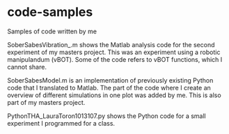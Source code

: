 # code-samples
Samples of code written by me

SoberSabesVibration_.m shows the Matlab analysis code for the second experiment of my masters project.
This was an experiment using a robotic manipulandum (vBOT). Some of the code refers to vBOT functions, which I cannot share.

SoberSabesModel.m is an implementation of previously existing Python code that I translated to Matlab. 
The part of the code where I create an overview of different simulations in one plot was added by me.
This is also part of my masters project.

PythonTHA_LauraToron1013107.py shows the Python code for a small experiment I programmed for a class.
